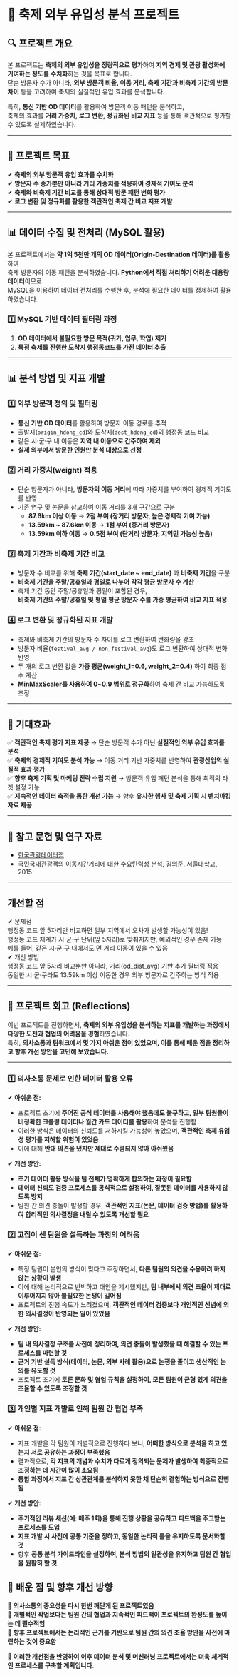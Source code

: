 # 🎉 축제 외부 유입성 분석 프로젝트

## 🔍 프로젝트 개요
본 프로젝트는 **축제의 외부 유입성을 정량적으로 평가**하여 **지역 경제 및 관광 활성화에 기여하는 정도를 수치화**하는 것을 목표로 합니다.  
단순 방문자 수가 아니라, **외부 방문객 비율, 이동 거리, 축제 기간과 비축제 기간의 방문 차이** 등을 고려하여 축제의 실질적인 유입 효과를 분석합니다.

특히, **통신 기반 OD 데이터**를 활용하여 방문객 이동 패턴을 분석하고,  
축제의 효과를 **거리 가중치, 로그 변환, 정규화된 비교 지표** 등을 통해 객관적으로 평가할 수 있도록 설계하였습니다.

---

## 🎯 프로젝트 목표
✔ **축제의 외부 방문객 유입 효과를 수치화**  
✔ **방문자 수 증가뿐만 아니라 거리 가중치를 적용하여 경제적 기여도 분석**  
✔ **축제와 비축제 기간 비교를 통해 상대적 방문 패턴 변화 평가**  
✔ **로그 변환 및 정규화를 활용한 객관적인 축제 간 비교 지표 개발**  

---

## 📊 데이터 수집 및 전처리 (MySQL 활용)
본 프로젝트에서는 **약 1억 5천만 개의 OD 데이터(Origin-Destination 데이터)를 활용**하여  
축제 방문자의 이동 패턴을 분석하였습니다. **Python에서 직접 처리하기 어려운 대용량 데이터**이므로  
MySQL을 이용하여 데이터 전처리를 수행한 후, 분석에 필요한 데이터를 정제하여 활용하였습니다.  
  
### **1️⃣ MySQL 기반 데이터 필터링 과정**  
1. **OD 데이터에서 불필요한 방문 목적(귀가, 업무, 학업) 제거**  
2. **특정 축제를 진행한 도착지 행정동코드를 가진 데이터 추출**

---

## 📊 분석 방법 및 지표 개발
### **1️⃣ 외부 방문객 정의 및 필터링**
- **통신 기반 OD 데이터**를 활용하여 방문자 이동 경로를 추적  
- 출발지(`origin_hdong_cd`)와 도착지(`dest_hdong_cd`)의 행정동 코드 비교  
- 같은 시·군·구 내 이동은 **지역 내 이동으로 간주하여 제외**  
- **실제 외부에서 방문한 인원만 분석 대상으로 선정**

### **2️⃣ 거리 가중치(weight) 적용**
- 단순 방문자가 아니라, **방문자의 이동 거리**에 따라 가중치를 부여하여 경제적 기여도를 반영  
- 기존 연구 및 논문을 참고하여 이동 거리를 3개 구간으로 구분  
  - **87.6km 이상 이동** → **2점 부여 (장거리 방문자, 높은 경제적 기여 가능)**  
  - **13.59km ~ 87.6km 이동** → **1점 부여 (중거리 방문자)**  
  - **13.59km 이하 이동** → **0.5점 부여 (단거리 방문자, 지역민 가능성 높음)**  

### **3️⃣ 축제 기간과 비축제 기간 비교**
- 방문자 수 비교를 위해 **축제 기간(start_date ~ end_date)** 과 **비축제 기간**을 구분  
- **비축제 기간을 주말/공휴일과 평일로 나누어 각각 평균 방문자 수 계산**  
- 축제 기간 동안 주말/공휴일과 평일이 포함된 경우,  
  **비축제 기간의 주말/공휴일 및 평일 평균 방문자 수를 가중 평균하여 비교 지표 적용**  

### **4️⃣ 로그 변환 및 정규화된 지표 개발**
- 축제와 비축제 기간의 방문자 수 차이를 로그 변환하여 변화량을 강조  
- 방문자 비율(`festival_avg / non_festival_avg`)도 로그 변환하여 상대적 변화 반영  
- 두 개의 로그 변환 값을 **가중 평균(weight_1=0.6, weight_2=0.4)** 하여 최종 점수 계산  
- **MinMaxScaler를 사용하여 0~0.9 범위로 정규화**하여 축제 간 비교 가능하도록 조정  

---

## 📌 기대효과
✅ **객관적인 축제 평가 지표 제공** → 단순 방문객 수가 아닌 **실질적인 외부 유입 효과를 분석**  
✅ **축제의 경제적 기여도 분석 가능** → 이동 거리 기반 가중치를 반영하여 **관광산업의 실질적 효과 평가**  
✅ **향후 축제 기획 및 마케팅 전략 수립 지원** → 방문객 유입 패턴 분석을 통해 최적의 타겟 설정 가능  
✅ **지속적인 데이터 축적을 통한 개선 가능** → 향후 **유사한 행사 및 축제 기획 시 벤치마킹 자료 제공** 

---

## 📎 참고 문헌 및 연구 자료

- [한국관광데이터랩](https://datalab.visitkorea.or.kr)
- 국민국내관광객의 이동시간거리에 대한 수요탄력성 분석, 김의준, 서울대학교, 2015

--- 

## 개선할 점

✔ 문제점  
행정동 코드 앞 5자리만 비교하면 일부 지역에서 오차가 발생할 가능성이 있음!  
행정동 코드 체계가 시·군·구 단위(앞 5자리)로 맞춰지지만, 예외적인 경우 존재 가능  
예를 들어, 같은 시·군·구 내에서도 먼 거리 이동이 있을 수 있음  
✔ 개선 방법  
행정동 코드 앞 5자리 비교뿐만 아니라, 거리(od_dist_avg) 기반 추가 필터링 적용  
동일한 시·군·구라도 13.59km 이상 이동한 경우 외부 방문자로 간주하는 방식 적용  
  
---

## 📌 프로젝트 회고 (Reflections)
이번 프로젝트를 진행하면서, **축제의 외부 유입성을 분석하는 지표를 개발하는 과정에서 다양한 도전과 협업의 어려움을 경험**하였습니다.  
특히, **의사소통과 팀워크에서 몇 가지 아쉬운 점이 있었으며, 이를 통해 배운 점을 정리하고 향후 개선 방안을 고민해 보았습니다.**

---

### **1️⃣ 의사소통 문제로 인한 데이터 활용 오류**
✔ **아쉬운 점:**  
- 프로젝트 초기에 **주어진 공식 데이터를 사용해야 했음에도 불구하고, 일부 팀원들이 비정확한 크롤링 데이터나 월간 카드 데이터를 활용**하여 분석을 진행함  
- 이러한 방식은 데이터의 신뢰도를 저하시킬 가능성이 높았으며, **객관적인 축제 유입성 평가를 저해할 위험이 있었음**  
- 이에 대해 **반대 의견을 냈지만 제대로 수렴되지 않아 아쉬웠음**  

✔ **개선 방안:**  
- **초기 데이터 활용 방식을 팀 전체가 명확하게 합의하는 과정이 필요함**  
- **데이터 신뢰도 검증 프로세스를 공식적으로 설정하여, 잘못된 데이터를 사용하지 않도록 방지**  
- 팀원 간 의견 충돌이 발생할 경우, **객관적인 지표(논문, 데이터 검증 방법)를 활용하여 합리적인 의사결정을 내릴 수 있도록 개선할 필요**  


### **2️⃣ 고집이 센 팀원을 설득하는 과정의 어려움**
✔ **아쉬운 점:**  
- 특정 팀원이 본인의 방식이 맞다고 주장하면서, **다른 팀원의 의견을 수용하려 하지 않는 상황이 발생**  
- 이에 대해 논리적으로 반박하고 대안을 제시했지만, **팀 내부에서 의견 조율이 제대로 이루어지지 않아 불필요한 논쟁이 길어짐**  
- 프로젝트의 진행 속도가 느려졌으며, **객관적인 데이터 검증보다 개인적인 신념에 의한 의사결정이 반영되는 일이 있었음**  

✔ **개선 방안:**  
- **팀 내 의사결정 구조를 사전에 정리하여, 의견 충돌이 발생했을 때 해결할 수 있는 프로세스를 마련할 것**  
- **근거 기반 설득 방식(데이터, 논문, 외부 사례 활용)으로 논쟁을 줄이고 생산적인 논의를 유도할 것**  
- 프로젝트 초기에 **토론 문화 및 협업 규칙을 설정하여, 모든 팀원이 균형 있게 의견을 조율할 수 있도록 조정할 것**  


### **3️⃣ 개인별 지표 개발로 인해 팀원 간 협업 부족**
✔ **아쉬운 점:**  
- 지표 개발을 각 팀원이 개별적으로 진행하다 보니, **어떠한 방식으로 분석을 하고 있는지 서로 공유하는 과정이 부족했음**  
- 결과적으로, **각 지표의 개념과 수치가 다르게 정의되는 문제가 발생하여 최종적으로 조정하는 데 시간이 많이 소요됨**  
- **통합 과정에서 지표 간 상관관계를 분석하지 못한 채 단순히 결합하는 방식으로 진행됨**  

✔ **개선 방안:**  
- **주기적인 리뷰 세션(예: 매주 1회)을 통해 진행 상황을 공유하고 피드백을 주고받는 프로세스를 도입**  
- **지표 개발 시 사전에 공통 기준을 정하고, 동일한 논리적 틀을 유지하도록 문서화할 것**  
- 향후 **공통 분석 가이드라인을 설정하여, 분석 방법의 일관성을 유지하고 팀원 간 협업을 원활히 할 것**  


## **📌 배운 점 및 향후 개선 방향**
🎯 **의사소통의 중요성을 다시 한번 깨닫게 된 프로젝트였음**  
🎯 **개별적인 작업보다는 팀원 간의 협업과 지속적인 피드백이 프로젝트의 완성도를 높이는 데 필수적임**  
🎯 **향후 프로젝트에서는 논리적인 근거를 기반으로 팀원 간의 의견 조율 방안을 사전에 마련하는 것이 중요함**  

🚀 **이러한 개선점을 반영하여 이후 데이터 분석 및 머신러닝 프로젝트에서는 더욱 체계적인 프로세스를 구축할 계획입니다.**


